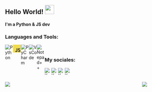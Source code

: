 ## Hello World! <img src="https://i.imgur.com/R5XvYXS.gif" width="30px" height="30px" />

#### I'm a Python & JS dev

### Languages and Tools:

[<img align="left" alt="Python" width="26px" src="https://upload.wikimedia.org/wikipedia/commons/thumb/c/c3/Python-logo-notext.svg/2048px-Python-logo-notext.svg.png" />](#)
[<img align="left" alt="JavaScript" width="26px" src="https://raw.githubusercontent.com/github/explore/80688e429a7d4ef2fca1e82350fe8e3517d3494d/topics/javascript/javascript.png" />](#)
[<img align="left" alt="PyCharm" width="26px" src="https://upload.wikimedia.org/wikipedia/commons/thumb/1/1d/PyCharm_Icon.svg/512px-PyCharm_Icon.svg.png" />](#)
[<img align="left" alt="VsCode" width="26px" src="https://upload.wikimedia.org/wikipedia/commons/9/9a/Visual_Studio_Code_1.35_icon.svg" />](#)
[<img align="left" alt="Notepad++" width="26px" src="https://upload.wikimedia.org/wikipedia/commons/f/f5/Notepad_plus_plus.png" />](#)

<br />

### My sociales:

[<img align="left" alt="Knedme | Telegram" width="22px" height="22px" src="https://i.ibb.co/p6TyDwq/tg.png" />](https://t.me/Knedme)
[<img align="left" alt="Knedme | Discord" width="22px" height="22px" src="https://i.ibb.co/5sJD8gw/discord.png" />](https://discord.com/users/498945298085969921)
[<img align="left" alt="Knedme | Youtube" width="22px" height="22px" src="https://i.ibb.co/MMkL9Mj/yt.png" />](https://www.youtube.com/@knedme)
[<img align="left" alt="Knedme | Steam" width="22px" height="22px" src="https://i.ibb.co/q5fc9QB/steam.png" />](https://steamcommunity.com/id/Knedme/)

<br />

##
<img src="https://github-readme-stats.vercel.app/api?username=Knedme&theme=dark&show_icons=true" align="left" width=450>
<img src="https://github-readme-stats.vercel.app/api/top-langs/?username=knedme&layout=compact&theme=dark" align="top" width=350>
